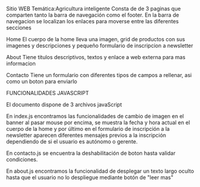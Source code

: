 
Sitio WEB
Temática:Agricultura inteligente
Consta de de 3 paginas que comparten tanto la barra de navegación como el footer. En la barra de navegacion se localizan los enlaces para moverse entre las diferentes secciones


Home
El cuerpo de la home lleva una imagen, grid de productos con sus imagenes y descripciones y pequeño formulario de inscripcion a newsletter

About
Tiene titulos descriptivos, textos y enlace a web externa para mas informacion

Contacto
Tiene un formulario con diferentes tipos de campos a rellenar, asi como un boton para enviarlo
 
 
 FUNCIONALIDADES JAVASCRIPT
 
El documento dispone de 3 archivos javaScript

En index.js encontramos las funcionalidades de cambio de imagen en el banner al pasar mouse por encima, se muestra la fecha y hora actual en el cuerpo de la home y por último en el formulario de inscripción a la newsletter aparecen diferentes mensajes previos a la inscripción dependiendo de si el usuario es autónomo o gerente.

En contacto.js se encuentra la deshabilitación de boton hasta validar condiciones.

En about.js encontramos la funcionalidad de desplegar un texto largo oculto hasta que el usuario no lo despliegue mediante botón de "leer mas"
